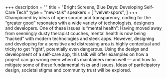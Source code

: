 +++
description = ""
title = "Bright Screens, Blue Days: Developing Self-Care Tech"
type = "new-talk"
speakers = [
        "velvet-spors",
]
+++
Championed by ideas of open source and transparency, coding for the “greater good” resonates with a wide variety of technologists, designers and developers. One of these issues is “mental health”: Having moved away from seemingly dusty therapist couches, mental health is now being “hacked” with modern technologies and sleek apps. However, designing and developing for a sensitive and distressing area is highly contextual and tricky to get “right”,  potentially even dangerous. Using the design and development of a self-care app, this talk will offer examples on how a project can go wrong even when its maintainers mean well — and how to mitigate some of these fundamental risks and issues. Ideas of participatory design, societal stigma and community trust will be explored.